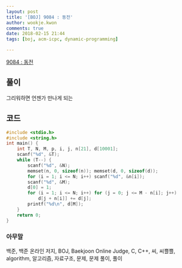 ```yaml
---
layout: post
title: '[BOJ] 9084 : 동전'
author: wookje.kwon
comments: true
date: 2018-02-15 21:44
tags: [boj, acm-icpc, dynamic-programming]

---
```


[9084 : 동전](https://www.acmicpc.net/problem/9084)

## 풀이

그리워하면 언젠가 만나게 되는

## 코드

```cpp
#include <stdio.h>
#include <string.h>
int main() {
    int T, N, M, p, i, j, n[21], d[10001];
    scanf("%d", &T);
    while (T--) {
        scanf("%d", &N);
        memset(n, 0, sizeof(n)); memset(d, 0, sizeof(d));
        for (i = 1; i <= N; i++) scanf("%d", &n[i]);
        scanf("%d", &M);
        d[0] = 1;
        for (i = 1; i <= N; i++) for (j = 0; j <= M - n[i]; j++)
            d[j + n[i]] += d[j];
        printf("%d\n", d[M]);
    }
    return 0;
}
```

### 아무말  
백준, 백준 온라인 저지, BOJ, Baekjoon Online Judge, C, C++, 씨, 씨쁠쁠, algorithm, 알고리즘, 자료구조, 문제, 문제 풀이, 풀이
